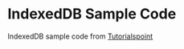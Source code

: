 # IndexedDB Sample Code
IndexedDB sample code from <a href="https://www.tutorialspoint.com/html5/html5_indexeddb.htm" target="_blank">Tutorialspoint</a>
